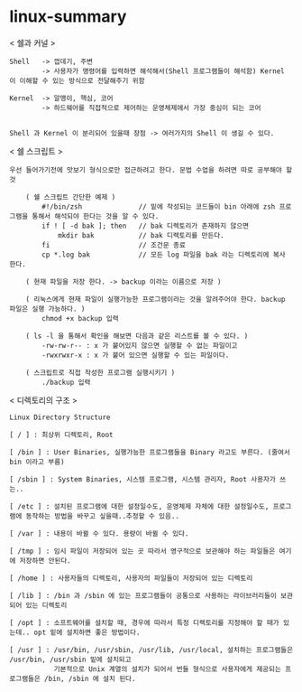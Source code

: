 # linux-summary

< 쉘과 커널 >

    Shell   -> 껍데기, 주변
            -> 사용자가 명령어를 입력하면 해석해서(Shell 프로그램들이 해석함) Kernel 이 이해할 수 있는 방식으로 전달해주기 위함
    
    Kernel  -> 알맹이, 핵심, 코어
            -> 하드웨어를 직접적으로 제어하는 운영체제에서 가장 중심이 되는 코어
    
    
    Shell 과 Kernel 이 분리되어 있을때 장점 -> 여러가지의 Shell 이 생길 수 있다.
    
< 쉘 스크립트 >

    우선 들어가기전에 맛보기 형식으로만 접근하려고 한다. 문법 수업을 하려면 따로 공부해야 할 것
    
        ( 쉘 스크립트 간단한 예제 )
            #!/bin/zsh              // 밑에 작성되는 코드들이 bin 아래에 zsh 프로그램을 통해서 해석되야 한다는 것을 알 수 있다.
            if ! [ -d bak ]; then   // bak 디렉토리가 존재하지 않으면
                mkdir bak           // bak 디렉토리를 만든다.
            fi                      // 조건문 종료
            cp *.log bak            // 모든 log 파일을 bak 라는 디렉토리에 복사 한다.
        
        ( 현재 파일을 저장 한다. -> backup 이라는 이름으로 저장 )
        
        ( 리눅스에게 현재 파일이 실행가능한 프로그램이라는 것을 알려주어야 한다. backup 파일은 실행 가능하다. )
            chmod +x backup 입력
        
        ( ls -l 을 통해서 확인을 해보면 다음과 같은 리스트를 볼 수 있다. )
            -rw-rw-r-- : x 가 붙어있지 않으면 실행할 수 없는 파일이고
            -rwxrwxr-x : x 가 붙어 있으면 실행할 수 있는 파일이다.
            
        ( 스크립트로 직접 작성한 프로그램 실행시키기 )
            ./backup 입력
        
< 디렉토리의 구조 >

    Linux Directory Structure
    
    [ / ] : 최상위 디렉토리, Root
    
    [ /bin ] : User Binaries, 실행가능한 프로그램들을 Binary 라고도 부른다. (줄여서 bin 이라고 부름)
    
    [ /sbin ] : System Binaries, 시스템 프로그램, 시스템 관리자, Root 사용자가 쓰는..
    
    [ /etc ] : 설치된 프로그램에 대한 설정일수도, 운영체제 자체에 대한 설정일수도, 프로그램에 동작하는 방법을 바꾸고 싶을때..추정할 수 있음..
    
    [ /var ] : 내용이 바뀔 수 있다. 용량이 바뀔 수 있다.
    
    [ /tmp ] : 임시 파일이 저장되어 있는 곳 따라서 영구적으로 보관해야 하는 파일들은 여기에 저장하면 안된다.
    
    [ /home ] : 사용자들의 디렉토리, 사용자의 파일들이 저장되어 있는 디렉토리
    
    [ /lib ] : /bin 과 /sbin 에 있는 프로그램들이 공통으로 사용하는 라이브러리들이 보관되어 있는 디렉토리
    
    [ /opt ] : 소프트웨어를 설치할 때, 경우에 따라서 특정 디렉토리를 지정해야 할 때가 있는데.. opt 밑에 설치하면 좋은 방법이다.
    
    [ /usr ] : /usr/bin, /usr/sbin, /usr/lib, /usr/local, 설치하는 프로그램들은 /usr/bin, /usr/sbin 밑에 설치되고
               기본적으로 Unix 계열의 설치가 되어서 번들 형식으로 사용자에게 제공되는 프로그램들은 /bin, /sbin 에 설치 된다.

